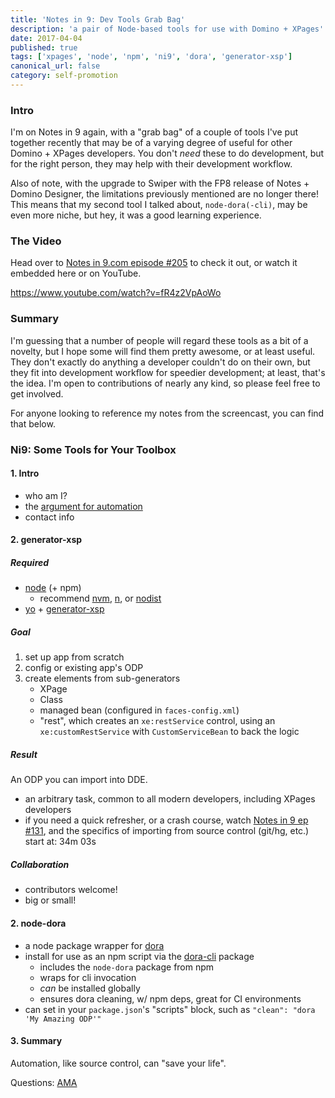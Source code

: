 ```yaml
---
title: 'Notes in 9: Dev Tools Grab Bag'
description: 'a pair of Node-based tools for use with Domino + XPages'
date: 2017-04-04
published: true
tags: ['xpages', 'node', 'npm', 'ni9', 'dora', 'generator-xsp']
canonical_url: false
category: self-promotion
---
```


### Intro

I'm on Notes in 9 again, with a "grab bag" of a couple of tools I've put together recently that may be of a varying degree of useful for other Domino + XPages developers. You don't _need_ these to do development, but for the right person, they may help with their development workflow.

Also of note, with the upgrade to Swiper with the FP8 release of Notes + Domino Designer, the limitations previously mentioned are no longer there! This means that my second tool I talked about, `node-dora(-cli)`, may be even more niche, but hey, it was a good learning experience.

### The Video

Head over to [Notes in 9.com episode #205](http://www.notesin9.com/2017/04/04/notesin9-205-leverage-domino-development-with-new-tools/) to check it out, or watch it embedded here or on YouTube.

https://www.youtube.com/watch?v=fR4z2VpAoWo

### Summary

I'm guessing that a number of people will regard these tools as a bit of a novelty, but I hope some will find them pretty awesome, or at least useful. They don't exactly do anything a developer couldn't do on their own, but they fit into development workflow for speedier development; at least, that's the idea. I'm open to contributions of nearly any kind, so please feel free to get involved.

For anyone looking to reference my notes from the screencast, you can find that below.

### Ni9: Some Tools for Your Toolbox

#### 1. Intro

- who am I?
- the [argument for automation](https://medium.com/@kentcdodds/an-argument-for-automation-fce8394c14e2)
- contact info

#### 2. generator-xsp

##### Required

- [node](https://nodejs.org/) (+ npm)
    - recommend [nvm](https://github.com/creationix/nvm/blob/master/README.markdown#installation), [n](https://github.com/tj/n#readme), or [nodist](https://github.com/marcelklehr/nodist#readme)
- [yo](https://yeoman.io/) + [generator-xsp](https://github.com/edm00se/generator-xsp)

##### Goal

1. set up app from scratch
2. config or existing app's ODP
3. create elements from sub-generators
    - XPage
    - Class
    - managed bean (configured in `faces-config.xml`)
    - "rest", which creates an `xe:restService` control, using an `xe:customRestService` with `CustomServiceBean` to back the logic

##### Result

An ODP you can import into DDE.

- an arbitrary task, common to all modern developers, including XPages developers
- if you need a quick refresher, or a crash course, watch [Notes in 9 ep #131](https://www.notesin9.com/2013/11/12/notesin9-131-use-sourcetree-for-better-xpages-source-control/), and the specifics of importing from source control (git/hg, etc.) start at: 34m 03s

##### Collaboration

- contributors welcome!
- big or small!

#### 2. node-dora

- a node package wrapper for [dora](https://github.com/camac/dora)
- install for use as an npm script via the [dora-cli](https://github.com/edm00se/node-dora-cli) package
  - includes the `node-dora` package from npm
  - wraps for cli invocation
  - _can_ be installed globally
  - ensures dora cleaning, w/ npm deps, great for CI environments
- can set in your `package.json`'s "scripts" block, such as `"clean": "dora 'My Amazing ODP'"`

#### 3. Summary

Automation, like source control, can "save your life".

Questions: [AMA](https://github.com/edm00se/ama)
